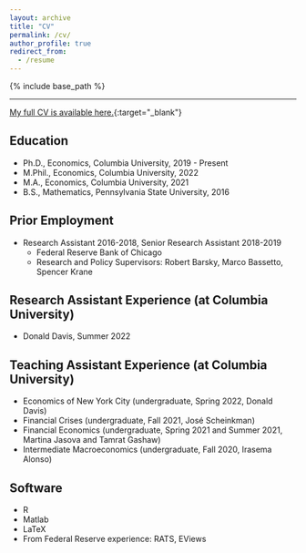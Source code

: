 ```yaml
---
layout: archive
title: "CV"
permalink: /cv/
author_profile: true
redirect_from:
  - /resume
---
```


{% include base_path %}


---

[My full CV is available here.](https://www.matthew-easton.com/files/cv_202212.pdf){:target="_blank"}




Education
------
* Ph.D., Economics, Columbia University, 2019 - Present
* M.Phil., Economics, Columbia University, 2022
* M.A., Economics, Columbia University, 2021
* B.S., Mathematics, Pennsylvania State University, 2016




Prior Employment
------
* Research Assistant 2016-2018, Senior Research Assistant 2018-2019
  * Federal Reserve Bank of Chicago
  * Research and Policy Supervisors: Robert Barsky, Marco Bassetto, Spencer Krane




Research Assistant Experience (at Columbia University)
-----
* Donald Davis, Summer 2022





Teaching Assistant Experience (at Columbia University)
------
* Economics of New York City (undergraduate, Spring 2022, Donald Davis)
* Financial Crises (undergraduate, Fall 2021, José Scheinkman)
* Financial Economics (undergraduate, Spring 2021 and Summer 2021, Martina Jasova and Tamrat Gashaw)
* Intermediate Macroeconomics (undergraduate, Fall 2020, Irasema Alonso)
  



Software
------
* R
* Matlab
* LaTeX
* From Federal Reserve experience: RATS, EViews



